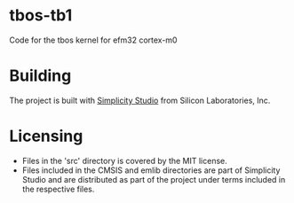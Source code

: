 # tbos-tb1
Code for the tbos kernel for efm32 cortex-m0

# Building
The project is built with [Simplicity Studio](https://www.silabs.com/products/development-tools/software/simplicity-studio) from Silicon Laboratories, Inc.


# Licensing
* Files in the 'src' directory is covered by the MIT license.
* Files included in the CMSIS and emlib directories are part of
Simplicity Studio and are distributed as part of the project under terms
included in the respective files.
